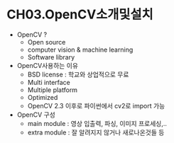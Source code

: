 # CH03.OpenCV소개및설치
- OpenCV ?
    - Open source
    - computer vision & machine learning
    - Software library
- OpenCV사용하는 이유
    - BSD license : 학교와 상업적으로 무료
    - Multi interface
    - Multiple platform
    - Optimized
    - OpenCV 2.3 이후로 파이썬에서 cv2로 import 가능
- OpenCV 구성
    - main module : 영상 입출력, 파싱, 이미지 프로세싱,..
    - extra module : 잘 알려지지 않거나 새로나온것들 등

